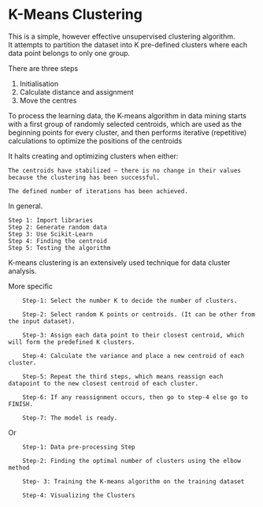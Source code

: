 # K-Means Clustering


This is a simple, however effective unsupervised clustering algorithm.  
It attempts to partition the dataset into K pre-defined clusters where each data point belongs to only one group.

There are three steps

1. Initialisation
2. Calculate distance and assignment
3. Move the centres 


To process the learning data, the K-means algorithm in data mining starts with a first group of randomly selected centroids, which are used as the beginning points for every cluster, and then performs iterative (repetitive) calculations to optimize the positions of the centroids

It halts creating and optimizing clusters when either:

    The centroids have stabilized — there is no change in their values because the clustering has been successful.

    The defined number of iterations has been achieved.

In general.

    Step 1: Import libraries
    Step 2: Generate random data
    Step 3: Use Scikit-Learn
    Step 4: Finding the centroid
    Step 5: Testing the algorithm

K-means clustering is an extensively used technique for data cluster analysis.

More specific

        Step-1: Select the number K to decide the number of clusters.

        Step-2: Select random K points or centroids. (It can be other from the input dataset).

        Step-3: Assign each data point to their closest centroid, which will form the predefined K clusters.

        Step-4: Calculate the variance and place a new centroid of each cluster.

        Step-5: Repeat the third steps, which means reassign each datapoint to the new closest centroid of each cluster.

        Step-6: If any reassignment occurs, then go to step-4 else go to FINISH.

        Step-7: The model is ready.


Or

        Step-1: Data pre-processing Step

        Step-2: Finding the optimal number of clusters using the elbow method

        Step- 3: Training the K-means algorithm on the training dataset

        Step-4: Visualizing the Clusters



